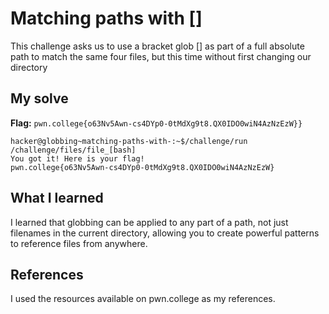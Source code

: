 # Matching paths with []
This challenge asks us to use a bracket glob [] as part of a full absolute path to match the same four files, but this time without first changing our directory

## My solve
**Flag:** `pwn.college{o63Nv5Awn-cs4DYp0-0tMdXg9t8.QX0IDO0wiN4AzNzEzW}}`

```
hacker@globbing~matching-paths-with-:~$/challenge/run /challenge/files/file_[bash]
You got it! Here is your flag!
pwn.college{o63Nv5Awn-cs4DYp0-0tMdXg9t8.QX0IDO0wiN4AzNzEzW}

```

## What I learned
I learned that globbing can be applied to any part of a path, not just filenames in the current directory, allowing you to create powerful patterns to reference files from anywhere.

## References 
I used the resources available on pwn.college as my references.
